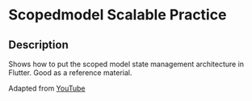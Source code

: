 # Scopedmodel Scalable Practice


## Description
Shows how to put the scoped model state management architecture in Flutter. Good as a reference material. 

Adapted from [YouTube](https://www.youtube.com/watch?v=JsjDLHxGz4M)